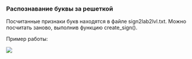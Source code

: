 ### Распознавание буквы за решеткой

Посчитанные признаки букв находятся в файле sign2lab2lvl.txt. Можно посчитать заново, выполнив функцию create_sign().

Пример работы:

![](https://pp.userapi.com/c840127/v840127235/45192/KbdjzkCxvdM.jpg) 
